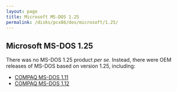 ```yaml
---
layout: page
title: Microsoft MS-DOS 1.25
permalink: /disks/pcx86/dos/microsoft/1.25/
---
```


Microsoft MS-DOS 1.25
---------------------

There was no MS-DOS 1.25 product *per se*.  Instead, there were OEM releases of MS-DOS based on version 1.25,
including:

* [COMPAQ MS-DOS 1.11](/disks/pcx86/dos/compaq/1.11/)
* [COMPAQ MS-DOS 1.12](/disks/pcx86/dos/compaq/1.12/)
